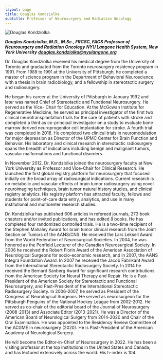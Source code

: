 ```yaml
---
layout: page
title: Douglas Kondziolka
subtitle: Professor of Neurosurgery and Radiation Oncology
---
```


![Douglas Kondziolka](https://nyumets.org/assets/img/Kondziolka_2021_Neurosurgery.jpg "DK")

<!---
<img src="https://nyumets.org/assets/img/Kondziolka_2021_Neurosurgery.jpg" width="1512" height="2016" />
? Use HTML instead of markdown for images so we can specify height/width 
--->

***Douglas Kondziolka, M.D., M.Sc., FRCSC, FACS***
***Professor of Neurosurgery and Radiation Oncology***
***NYU Langone Health System, New York University***
***douglas.kondziolka@nyulangone.org***
 
Dr. Douglas Kondziolka received his medical degree from the University of Toronto and graduated from the Toronto neurosurgery residency program in 1991. From 1989 to 1991 at the University of Pittsburgh, he completed a master of science program in the Department of Behavioral Neuroscience with a thesis in brain radiobiology, and a fellowship in stereotactic surgery and radiosurgery. 
 
He began his career at the University of Pittsburgh in January 1992 and later was named Chief of Stereotactic and Functional Neurosurgery.  He served as the Vice- Chair for Education.  At the McGowan Institute for Regenerative Medicine, he  served as principal investigator of the first two clinical neurotransplantation trials for the care of patients with stroke and completed a third as co-principal investigator on a study to evaluate bone marrow derived neuroprogenitor cell implantation for stroke.  A fourth trial was completed in 2018. He completed two clinical trials in neuromodulation for major depression as Director of  the UPMC Center for Brain Function and Behavior.  His laboratory and clinical research in stereotactic radiosurgery spans the breadth of indications including benign and malignant tumors, vascular malformations and functional disorders. 
 
In November 2012, Dr. Kondziolka joined the neurosurgery faculty at New York University as Professor and Vice-Chair for Clinical Research. He launched the first global registry platform for neurosurgery that focused initially on the broad array of radiosurgical indications.  Current research is on metabolic and vascular effects of brain tumor radiosurgery using novel neuroimaging techniques, brain tumor natural history studies, and clinical registry analytics.  His registry platform has attracted faculty, fellows and students for point-of-care data entry, analytics, and use in many institutional and multicenter research studies.
 
Dr. Kondziolka has published 606 articles in refereed journals, 273 book chapters and/or invited publications, and has edited 8 books.   He has completed four randomized controlled trials.  He is a two-time recipient of the Stephen Mahaley Award for brain tumor clinical research from the Joint Section on Tumors of the AANS/CNS.  He received the Lars Leksell Award from the World Federation of Neurosurgical Societies. In 2004, he was honored as the Penfield Lecturer of the Canadian Neurosurgical Society.  In 2006 he received the Robert Florin Award of the American Association of Neurological Surgeons for socio-economic research, and in 2007, the AANS Integra Foundation Award.  In 2007 he received the Jacob Fabrikant Award from the International Stereotactic Radiosurgery Society.  In 2014 he received the Bernard Sanberg Award for significant research contributions from the American Society for Neural Therapy and Repair. He is a Past-President of the American Society for Stereotactic and Functional Neurosurgery, and Past-President of the International Stereotactic Radiosurgery Society.  In 2006-2007, he served as President of the Congress of Neurological Surgeons. He served as neurosurgeon for the Pittsburgh Penguins of the National Hockey League from 2002-2012.  He served as co-chair of the editorial board of the Journal of Neurosurgery (2008-2013) and Associate Editor (2013-2021). He was a Director of the American Board of Neurological Surgery from 2014-2020 and Chair of the Oral Examination.  He was appointed to the Residency Review Committee of the ACGME in neurosurgery (2020). He is Past-President of the American Academy of Neurological Surgery.
 
He will become the Editor-in-Chief of Neurosurgery in 2022.  He has been a visiting professor at the top institutions in the United States and Canada, and has lectured extensively across the world.  His h-index is 104.